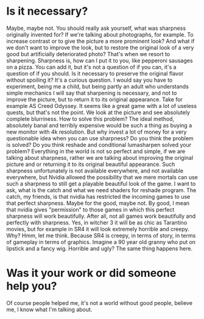 # Is it necessary?
Maybe, maybe not. You should really ask yourself, what was sharpness originally invented for? If we're talking about photographs, for example.  To increase contrast or to give the picture a more prominent look? And what if we don't want to improve the look, but to restore the original look of a very good but artificially deteriorated photo? That's when we resort to sharpening. Sharpness is, how can I put it to you, like pepperoni sausages on a pizza. You can add it, but it's not a question of if you can, it's a question of if you should. Is it necessary to preserve the original flavor without spoiling it? It's a curious question. I would say you have to experiment, being me a child, but being partly an adult who understands simple mechanics I will say that sharpening is necessary, and not to improve the picture, but to return it to its original appearance. Take for example AS Creed Odyssey. It seems like a great game with a lot of useless quests, but that's not the point. We look at the picture and see absolutely complete blurriness. How to solve this problem? The ideal method, absolutely banal and terribly expensive would be such a thing as buying a new monitor with 4k resolution. But why invest a lot of money for a very questionable idea when you can use sharpness? Do you think the problem is solved? Do you think reshade and conditional lumasharpen solved your problem? Everything in the world is not so perfect and simple, if we are talking about sharpness, rather we are talking about improving the original picture and or returning it to its original beautiful appearance.  Such sharpness unfortunately is not available everywhere, and not available everywhere, but Nvidia allowed the possibility that we mere mortals can use such a sharpness to still get a playable beautiful look of the game. I want to ask, what is the catch and what we need shaders for reshade program. The catch, my friends, is that nvidia has restricted the incoming games to use that perfect sharpness. Maybe for the good, maybe not. By good, I mean that nvidia gives "permission" to those games in which this perfect sharpness will work beautifully. After all, not all games work beautifully and perfectly with sharpness. Yes, in witcher 3 it will be as chic as Tarantino movies, but for example in SR4 it will look extremely horrible and creepy. Why? Hmm, let me think. Because SR4 is creepy, in terms of story, in terms of gameplay in terms of graphics.  Imagine a 90 year old granny who put on lipstick and a fancy wig. Horrible and ugly? The same thing happens here.
# Was it your work or did someone help you?
Of course people helped me, it's not a world without good people, believe me, I know what I'm talking about. 

